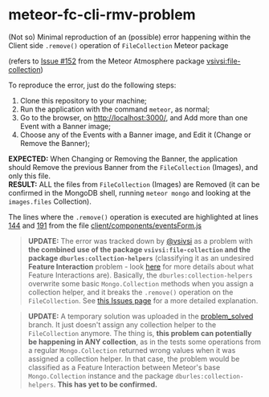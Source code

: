 # meteor-fc-cli-rmv-problem
(Not so) Minimal reproduction of an (possible) error happening within the Client side <code>.remove()</code> operation of <code>FileCollection</code> Meteor package

(refers to <a href="https://github.com/vsivsi/meteor-file-collection/issues/152">Issue \#152</a> from the Meteor Atmosphere package <a href="https://github.com/vsivsi/meteor-file-collection">vsivsi:file-collection</a>)

To reproduce the error, just do the following steps:

1. Clone this repository to your machine;
2. Run the application with the command <code>meteor</code>, as normal;
3. Go to the browser, on <a href="http://localhost:3000/">http://localhost:3000/</a>, and Add more than one Event with a Banner image;
4. Choose any of the Events with a Banner image, and Edit it (Change or Remove the Banner);

<b>EXPECTED:</b> When Changing or Removing the Banner, the application should Remove the previous Banner from the <code>FileCollection</code> (Images), and only this file.
<br>
<b>RESULT:</b> ALL the files from <code>FileCollection</code> (Images) are Removed (it can be confirmed in the MongoDB shell, running <code>meteor mongo</code> and looking at the <code>images.files</code> Collection).

The lines where the <code>.remove()</code> operation is executed are highlighted at lines <a href="https://github.com/RaniereSouza/meteor-fc-cli-rmv-problem/blob/master/client/components/eventsForm.js#L144">144</a> and <a href="https://github.com/RaniereSouza/meteor-fc-cli-rmv-problem/blob/master/client/components/eventsForm.js#L191">191</a> from the file <a href="https://github.com/RaniereSouza/meteor-fc-cli-rmv-problem/blob/master/client/components/eventsForm.js">client/components/eventsForm.js</a>

><b>UPDATE:</b> The error was tracked down by <a href="https://github.com/vsivsi">@vsivsi</a> as a problem with <b>the combined use of the package <code>vsivsi:file-collection</code> and the package <code>dburles:collection-helpers</code></b> (classifying it as an undesired <b>Feature Interaction</b> problem - look <a href="https://en.wikipedia.org/wiki/Feature_interaction_problem">here</a> for more details about what Feature Interactions are). Basically, the <code>dburles:collection-helpers</code> overwrite some basic <code>Mongo.Collection</code> methods when you assign a collection helper, and it breaks the <code>.remove()</code> operation on the <code>FileCollection</code>. See <a href="https://github.com/vsivsi/meteor-file-collection/issues/152">this Issues page</a> for a more detailed explanation.

><b>UPDATE:</b> A temporary solution was uploaded in the <a href="https://github.com/RaniereSouza/meteor-fc-cli-rmv-problem/tree/problem_solved">problem_solved</a> branch. It just doesn't assign any collection helper to the <code>FileCollection</code> anymore. The thing is, <b>this problem can potentially be happening in ANY collection</b>, as in the tests some operations from a regular <code>Mongo.Collection</code> returned wrong values when it was assigned a collection helper. In that case, the problem would be classified as a Feature Interaction between Meteor's base <code>Mongo.Collection</code> instance and the package <code>dburles:collection-helpers</code>. <b>This has yet to be confirmed.<b>

